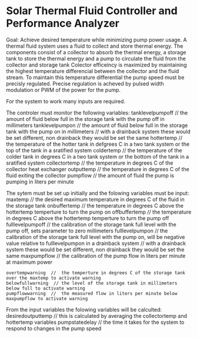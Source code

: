 # Solar Thermal Fluid Controller and Performance Analyzer

Goal: Achieve desired temperature while minimizing pump power usage.
A thermal fluid system uses a fluid to collect and store thermal energy.
The components consist of a collector to absorb the thermal energy, a storage tank to store the thermal energy and a pump to circulate the fluid from the collector and storage tank
Colector efficeincy is maximized by maintaining the highest temperature differencial between the collector and the fluid stream. 
To maintain this temperature differential the pump speed must be precisly regulated. 
Precise regulation is acheved by pulsed width modulation or PWM of the power for the pump.

For the system to work many inputs are required.

The controler must monitor the following variables:
	tanklevelpumpoff  // the amount of fluid below full in the storage tank with the pump off in millimeters
	tanklevelpumpon  //  the amount of fluid below full in the storage tank with the pump on in millimeters
		// with a drainback system these would be set different, non drainback they would be set the same
	hottertemp  // the temperature of the hotter tank in defgrees C in a two tank system or the top of the tank in a sratified system
	coldertemp  //  the temperature of the colder tank in degrees C in a two tank system or the bottom of the tank in a sratified system
	collectortemp //  the temperature in degrees C of the collector heat exchanger
	outputtemp // the temperature in degrees C of the fluid exiting the collector
	pumpflow // the amount of fluid the pump is pumping in liters per minute

The sytem must be set up initially and the folowing variables must be input:
	maxtemp // the desired maximum temperature in degrees C of the fluid in the storage tank
	onbuffertemp  // the temperature in degrees C above the hottertemp temperture to turn the pump on
	offbuffertemp // the temperature in degrees C above the hottertemp temperture to turn the pump off
	fulllevelpumpoff  //  the calibration of the storage tank full level with the pump off, sets parameter to zero millimeters
	fulllevelpumpon  //  the calibration of the storage tank full level with the pump on, will be negative value relative to fulllevelpumpon in a drainback system
		//  with a drainback system these would be set different, non drainback they would be set the same
	maxpumpflow  //  the calibration of the pump flow in liters per minute at maximum power
	
	overtempwarning  //  the temperture in degrees C of the storage tank over the maxtemp to activate warning 
	belowfullwarning  // the level of the storage tank in millimeters below full to activate warning
	pumpflowwarning  //  the measured flow in liters per minute below maxpumpflow to activate warning  

From the input variables the folowing variables will be calculted:
	desiredoutputtemp  // this is calculated by averaging the collectortemp and hottertemp variables
	pumpstatedelay  // the time it takes for the system to respond to changes in the pump speed

